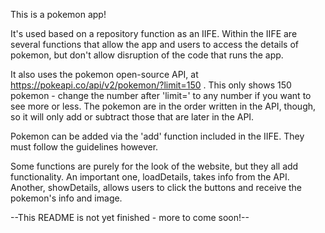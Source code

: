 This is a pokemon app!

It's used based on a repository function as an IIFE. Within the IIFE are several functions that allow the app and users to access the details of pokemon, but don't allow disruption of the code that runs the app.

It also uses the pokemon open-source API, at https://pokeapi.co/api/v2/pokemon/?limit=150 . This only shows 150 pokemon - change the number after 'limit=' to any number if you want to see more or less. The pokemon are in the order written in the API, though, so it will only add or subtract those that are later in the API.

Pokemon can be added via the 'add' function included in the IIFE. They must follow the guidelines however.

Some functions are purely for the look of the website, but they all add functionality. An important one, loadDetails, takes info from the API. Another, showDetails, allows users to click the buttons and receive the pokemon's info and image.

--This README is not yet finished - more to come soon!--